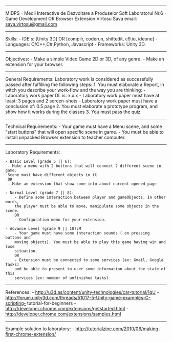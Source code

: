 *******************************************************************************
MIDPS - Medii Interactive de Dezvoltare a Produselor Soft
Laboratorul Nr.6 - Game Development OR Browser Extension
Virtosu Sava
email: sava.virtosu@gmail.com
*******************************************************************************
Skills:
	- IDE's: [Unity 3D] OR [compilr, coderun, shiftedit, c9.io, ideone]
	- Languages: C/C++,C#,Python, Javascript
	- Frameworks: Unity 3D.
*******************************************************************************
Objectives: 
	- Make a simple Video Game 2D or 3D, of any genre.
	- Make an extension for your browser.
*******************************************************************************
General Requirements:
	Laboratory work is considered as successfully passed after fulfilling the 
	following steps:
		1. You must elaborate a Report, in witch you describe your work-flow 
		and the way you are thinking:
			- Laboratory work paper DL is: x.x.x
			- Laboratory work paper must have at least: 3 pages and 
			2 screen-shots
			- Laboratory work paper must have a conclusion of: 0.5 page
		2. You must elaborate a prototype program, and show how it works during
		the classes
		3. You must pass the quiz 
*******************************************************************************
Technical Requirements:
	- Your game must have a Menu scene, and some "start buttons" that will open 
	specific scene in game.
	- You must be able to install unpacked Browser extension to teacher computer.

*******************************************************************************
Laboratory Requirements:

	- Basic Level (grade 5 || 6): 
	 - Make a menu with 2 buttons that will connect 2 different scene in game. 
	 Scene must have different objects in it.
	 OR
	 - Make an extension that show some info about current opened page

	- Normal Level (grade 7 || 8): 
		- Define some interaction between player and gameObjects. In other words, 
		the player must be able to move, manipulate some objects in the scene.
		OR
		- Configuration menu for your extension.

	- Advance Level (grade 9 || 10):M
		- Your game must have some interaction sounds ( on pressing buttons and 
		moving objects). You must be able to play this game having win and lose 
		situation.
		OR
		- Extension must be connected to some services (ex: Gmail, Google Tasks) 
		and be able to present to user some information about the state of this 
		services (ex: number of unfinished tasks)

*******************************************************************************
References:
	- http://u3d.as/content/unity-technologies/car-tutorial/1qU
	- http://forum.unity3d.com/threads/51017-5-Unity-game-examples-C-scripting-
	tutorial-for-beginners
	- http://developer.chrome.com/extensions/getstarted.html
	- http://developer.chrome.com/extensions/samples.html

*******************************************************************************
Example solution to laboratory:
	- http://tutorialzine.com/2010/06/making-first-chrome-extension/